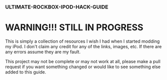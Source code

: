 ### ULTIMATE-ROCKBOX-IPOD-HACK-GUIDE
# WARNING!!! STILL IN PROGRESS


This is simply a collection of resources I wish I had when I started modding my iPod. 
I don't claim any credit for any of the links, images, etc. If there are any errors assume they are my fault. 



This project may not be complete or may not work at all, please make a pull request if you want something changed or would like to see something else added to this guide. 
